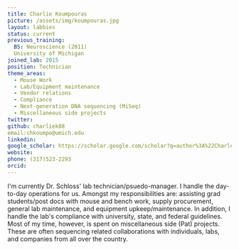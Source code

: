 ```yaml
---
title: Charlie Koumpouras
picture: /assets/img/koumpouras.jpg
layout: labbies
status: current
previous_training:
  BS: Neuroscience (2011)
  University of Michigan
joined_lab: 2015
position: Technician
theme_areas:
  - Mouse Work
  - Lab/Equipment maintenance
  - Vendor relations
  - Compliance 
  - Next-generation DNA sequencing (MiSeq)
  - Miscellaneous side projects
twitter:
github: charliek88
email:chkoumpo@umich.edu
linkedin:
google_scholar: https://scholar.google.com/scholar?q=author%3A%22Charles+Koumpouras%22&btnG=&hl=en&as_sdt=0%2C23
website: 
phone: (317)523-2293
orcid:
---
```


I'm currently Dr. Schloss' lab technician/psuedo-manager.  I handle the day-to-day operations for us.  Amongst my responsibilities are: assisting grad students/post docs with mouse and bench work, supply procurement, general lab maintenance, and equipment upkeep/maintenance. In addition, I handle the lab's compliance with university, state, and federal guidelines.  Most of my time, however, is spent on miscellaneous side (Pat) projects.  These are often sequencing related collaborations with individuals, labs, and companies from all over the country.  








